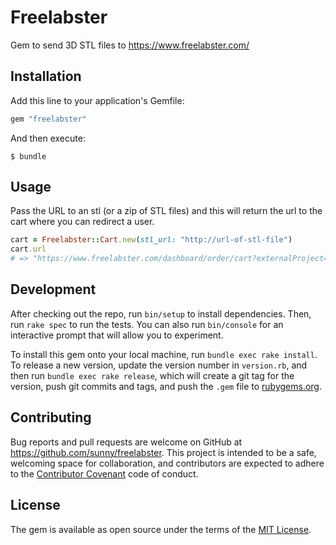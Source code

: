 # Freelabster

Gem to send 3D STL files to https://www.freelabster.com/

## Installation

Add this line to your application's Gemfile:

```ruby
gem "freelabster"
```

And then execute:

    $ bundle

## Usage

Pass the URL to an stl (or a zip of STL files) and this will return the url
to the cart where you can redirect a user.

```ruby
cart = Freelabster::Cart.new(stl_url: "http://url-of-stl-file")
cart.url
# => "https://www.freelabster.com/dashboard/order/cart?externalProject=f0a23e2…"
```

## Development

After checking out the repo, run `bin/setup` to install dependencies.
Then, run `rake spec` to run the tests. You can also run `bin/console`
for an interactive prompt that will allow you to experiment.

To install this gem onto your local machine, run `bundle exec rake install`.
To release a new version, update the version number in `version.rb`, and then
run `bundle exec rake release`, which will create a git tag for the version,
push git commits and tags, and push the `.gem` file
to [rubygems.org](https://rubygems.org).

## Contributing

Bug reports and pull requests are welcome on GitHub at
https://github.com/sunny/freelabster. This project is intended to be a safe,
welcoming space for collaboration, and contributors are expected to adhere to
the [Contributor Covenant](http://contributor-covenant.org) code of conduct.


## License

The gem is available as open source under the terms of the
[MIT License](http://opensource.org/licenses/MIT).

